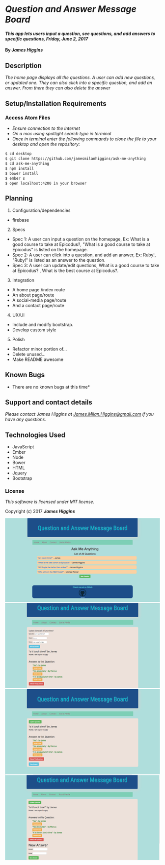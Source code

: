 # _Question and Answer Message Board_

#### _This app lets users input a question, see questions, and add answers to specific questions, Friday, June 2, 2017_

#### By _**James Higgins**_

## Description

_The home page displays all the questions. A user can add new questions, or updated one. They can also click into a specific question, and add an answer. From there they can also delete the answer_

## Setup/Installation Requirements

### Access Atom Files

* _Ensure connection to the Internet_
* _On a mac using spotlight search type in terminal_
* _Once in terminal enter the following commands to clone the file to your desktop and open the repository:_
```
$ cd desktop
$ git clone https://github.com/jamesmilanhiggins/ask-me-anything
$ cd ask-me-anything
$ npm install
$ bower install
$ ember s
$ open localhost:4200 in your browser
```

## Planning

1. Configuration/dependencies
  * firebase

2. Specs
  * Spec 1: A user can input a question on the homepage, Ex: What is a good course to take at Epicodus?, "What is a good course to take at Epicodus" is listed on the homepage.
  * Spec 2: A user can click into a question, and add an answer, Ex: Ruby!, "Ruby!" is listed as an answer to the question.
  * Spec 3: A user can update/edit questions, What is a good course to take at Epicodus? , What is the best course at Epicodus?.

3. Integration
  * A home page /index route
  * An about page/route
  * A social-media page/route
  * And a contact page/route

4. UX/UI
  * Include and modify bootstrap.
  * Develop custom style

5. Polish
  * Refactor minor portion of...
  * Delete unused...
  * Make README awesome


## Known Bugs

* There are no known bugs at this time*


## Support and contact details

_Please contact James Higgins at James.Milan.Higgins@gmail.com if you have any questions._

## Technologies Used

* JavaScript
* Ember
* Node
* Bower
* HTML
* Jquery
* Bootstrap

### License

*This software is licensed under MIT license.*

Copyright (c) 2017 **_James Higgins_**

![Home Page Screenshot](/public/images/home-page.png)
![Question Screenshot](/public/images/update-question.png)
![Answer Screenshot](/public/images/answers.png)
![New Answer Screenshot](/public/images/new-answer.png)
